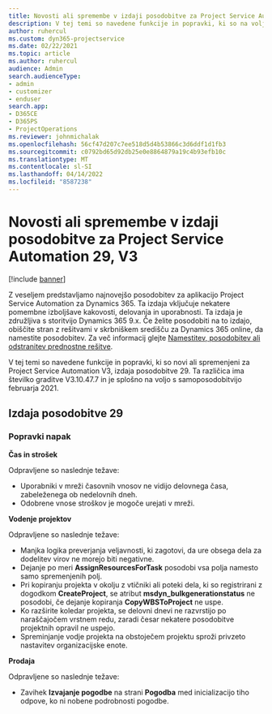 ```yaml
---
title: Novosti ali spremembe v izdaji posodobitve za Project Service Automation 29, V3
description: V tej temi so navedene funkcije in popravki, ki so na voljo za Project Service Automation V3, izdaja posodobitve 29.
author: ruhercul
ms.custom: dyn365-projectservice
ms.date: 02/22/2021
ms.topic: article
ms.author: ruhercul
audience: Admin
search.audienceType:
- admin
- customizer
- enduser
search.app:
- D365CE
- D365PS
- ProjectOperations
ms.reviewer: johnmichalak
ms.openlocfilehash: 56cf47d207c7ee518d5d4b53866c3d6ddf1d1fb3
ms.sourcegitcommit: c0792bd65d92db25e0e8864879a19c4b93efb10c
ms.translationtype: MT
ms.contentlocale: sl-SI
ms.lasthandoff: 04/14/2022
ms.locfileid: "8587238"
---
```

# <a name="whats-new-or-changed-in-project-service-automation-update-release-29-v3"></a>Novosti ali spremembe v izdaji posodobitve za Project Service Automation 29, V3

[!include [banner](../includes/psa-now-project-operations.md)]

Z veseljem predstavljamo najnovejšo posodobitev za aplikacijo Project Service Automation za Dynamics 365. Ta izdaja vključuje nekatere pomembne izboljšave kakovosti, delovanja in uporabnosti. Ta izdaja je združljiva s storitvijo Dynamics 365 9.x. Če želite posodobiti na to izdajo, obiščite stran z rešitvami v skrbniškem središču za Dynamics 365 online, da namestite posodobitev. Za več informacij glejte [Namestitev, posodobitev ali odstranitev prednostne rešitve](/power-platform/admin/install-remove-preferred-solution).

V tej temi so navedene funkcije in popravki, ki so novi ali spremenjeni za Project Service Automation V3, izdaja posodobitve 29. Ta različica ima številko graditve V3.10.47.7 in je splošno na voljo s samoposodobitvijo februarja 2021.

## <a name="update-release-29"></a>Izdaja posodobitve 29

### <a name="bug-fixes"></a>Popravki napak

**Čas in strošek**

Odpravljene so naslednje težave:

- Uporabniki v mreži časovnih vnosov ne vidijo delovnega časa, zabeleženega ob nedelovnih dneh.
- Odobrene vnose stroškov je mogoče urejati v mreži.

**Vodenje projektov**

Odpravljene so naslednje težave:

- Manjka logika preverjanja veljavnosti, ki zagotovi, da ure obsega dela za dodelitev virov ne morejo biti negativne.
- Dejanje po meri **AssignResourcesForTask** posodobi vsa polja namesto samo spremenjenih polj.
- Pri kopiranju projekta v okolju z vtičniki ali poteki dela, ki so registrirani z dogodkom **CreateProject**, se atribut **msdyn_bulkgenerationstatus** ne posodobi, če dejanje kopiranja **CopyWBSToProject** ne uspe.
- Ko razširite koledar projekta, se delovni dnevi ne razvrstijo po naraščajočem vrstnem redu, zaradi česar nekatere posodobitve projektnih opravil ne uspejo.
- Spreminjanje vodje projekta na obstoječem projektu sproži privzeto nastavitev organizacijske enote.

**Prodaja**

Odpravljene so naslednje težave:

- Zavihek **Izvajanje pogodbe** na strani **Pogodba** med inicializacijo tiho odpove, ko ni nobene podrobnosti pogodbe.
